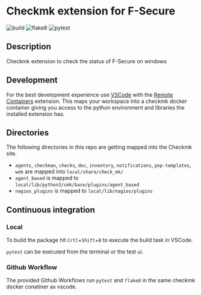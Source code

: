 # Checkmk extension for F-Secure

![build](https://github.com/scsitteam/checkmk_fsecure/workflows/build/badge.svg)
![flake8](https://github.com/scsitteam/checkmk_fsecure/workflows/Lint/badge.svg)
![pytest](https://github.com/scsitteam/checkmk_fsecure/workflows/pytest/badge.svg)

## Description

Checkmk extension to check the status of F-Secure on windows

## Development

For the best development experience use [VSCode](https://code.visualstudio.com/) with the [Remote Containers](https://marketplace.visualstudio.com/items?itemName=ms-vscode-remote.remote-containers) extension. This maps your workspace into a checkmk docker container giving you access to the python environment and libraries the installed extension has.

## Directories

The following directories in this repo are getting mapped into the Checkmk site.

* `agents`, `checkman`, `checks`, `doc`, `inventory`, `notifications`, `pnp-templates`, `web` are mapped into `local/share/check_mk/`
* `agent_based` is mapped to `local/lib/python3/cmk/base/plugins/agent_based`
* `nagios_plugins` is mapped to `local/lib/nagios/plugins`

## Continuous integration
### Local

To build the package hit `Crtl`+`Shift`+`B` to execute the build task in VSCode.

`pytest` can be executed from the terminal or the test ui.

### Github Workflow

The provided Github Workflows run `pytest` and `flake8` in the same checkmk docker conatiner as vscode.
